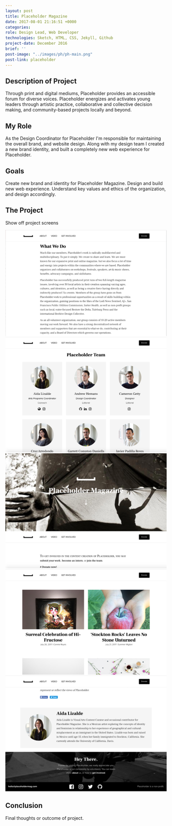 ```yaml
---
layout: post
title: Placeholder Magazine
date: 2017-08-01 21:16:51 +0000
categories: 
role: Design Lead, Web Developer
technologies: Sketch, HTML, CSS, Jekyll, Github
project-date: December 2016
brief: ''
post-image: "../images/ph/ph-main.png"
post-link: placeholder
---
```



<h2 class="title is-4">Description of Project</h2>

Through print and digital mediums, Placeholder provides an accessible forum for diverse voices. Placeholder energizes and activates young leaders through artistic practice, collaborative and collective decision making, and community-based projects locally and beyond.

<h2 class="title is-4">My Role</h2>

As the Design Coordinator for Placeholder I'm responsible for maintaining the overall brand, and website design. Along with my design team I created a new brand identity, and built a completely new web experience for Placeholder.

<h2 class="title is-4">Goals</h2>

Create new brand and identity for Placeholder Magazine.
Design and build new web experience.
Understand key values and ethics of the organization, and design accordingly.

<h2 class="title is-4">The Project</h2>

Show off project screens

<img src="../images/ph/ph1.png"/>
<img src="../images/ph/ph2.png"/>
<!-- <img src="/images/ph/ph3.png"/> -->
<img src="../images/ph/ph4.png"/>
<img src="../images/ph/ph5.png"/>
<!-- <img src="/images/ph/ph6.png"/> -->
<img src="../images/ph/ph7.png"/>

<h2 class="title is-4">Conclusion</h2>

Final thoughts or outcome of project.
